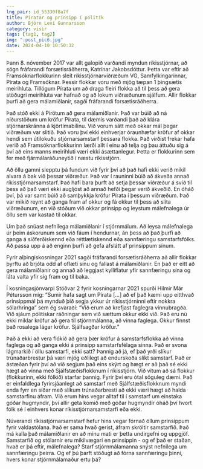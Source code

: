 ```yaml
---
lng_pair: id_55330f8a7f
title: Píratar og prinsipp í pólitík
author: Björn Leví Gunnarsson
category: visir
tags: [tag1, tag2]
img: ":post_pic6.jpg"
date: 2024-04-10 10:50:32
---
```


Þann 8. nóvember 2017 var allt galopið varðandi myndun ríkisstjórnar, að sögn fráfarandi forsætisráðherra, Katrínar Jakobsdóttur. Þetta var eftir að Framsóknarflokkurinn sleit ríkisstjórnarviðræðum VG, Samfylkingarinnar, Pírata og Framsóknar. Þessir flokkar voru með mjög tæpan 1 þingsætis meirihluta. Tillögum Pírata um að draga fleiri flokka að til þess að gera stöðugri meirihluta var hafnað og að lokum viðræðunum sjálfum. Allir flokkar þurfi að gera málamiðlanir, sagði fráfarandi forsætisráðherra.

Það stóð ekki á Pírötum að gera málamiðlanir. Það var búið að ná niðurstöðum um kröfur Pírata, til dæmis varðandi það að klára stjórnarskránna á kjörtímabilinu. Við vorum sátt með okkar mál þegar viðræðum var slitið. Það voru því ekki einhverjar óraunhæfar kröfur af okkar hendi sem útilokuðu stjórnarsamstarf þessara flokka. Það virðist frekar hafa verið að Framsóknarflokkurinn lærði allt í einu að telja og þau áttuðu sig á því að eins manns meirihluti væri ekki ásættanlegur. Þetta er flokkurinn sem fer með fjármálaráðuneytið í næstu ríkisstjórn.

Að öllu gamni slepptu þá fundum við fyrir því að það hafi ekki verið mikil alvara á bak við þessar viðræður. Það var í rauninni búið að ákveða annað ríkisstjórnarsamstarf. Það hafi bara þurft að setja þessar viðræður á svið til þess að það væri ekki augljóst að annað hefði þegar verið ákveðið. En óháð því, þá var samt búið að samþykkja kröfur Pírata í þessum viðræðum. Það var mikið reynt að ganga fram af okkur og fá okkur til þess að slíta viðræðunum, en við stóðum við okkar prinsipp og leystum málefnalega úr öllu sem var kastað til okkar.

Um það snúast nefnilega málamiðlanir í stjórnmálum. Að leysa málefnalega úr þeim áskorunum sem við fáum í hendurnar, án þess að það þurfi að ganga á siðferðiskennd eða réttlætiskennd eða sannfæringu samstarfsfólks. Að passa upp á að enginn þurfi að gefa afslátt af prinsippum sínum.

Fyrir alþingiskosningar 2021 sagði fráfarandi forsætisráðherra að allir flokkar þyrftu að brjóta odd af oflæti sínu og fallast á málamiðlanir. En það er eitt að gera málamiðlanir og annað að leggjast kylliflatur yfir sannfæringu sína og láta valta yfir sig fram og til baka.

Í kosningasjónvarpi Stöðvar 2 fyrir kosningarnar 2021 spurði Hilmir Már Pétursson mig: “Sumir hafa sagt um Pírata [...] að ef það kæmi upp eitthvað prinsippmál þá mynduð þið segja ykkur úr ríkisstjórninni eftir nokkra sólarhringa” sem ég svaraði: “Við erum að krefjast faglegra vinnubragða. Við sjáum pólitískar ráðningar sem við sættum okkur ekki við. Það eru nú ekki miklar kröfur að gera til stjórnmálanna, að vinna faglega. Okkur finnst það rosalega lágar kröfur. Sjálfsagðar kröfur.”

Það á ekki að vera flókið að gera þær kröfur á samstarfsflokka að vinna faglega og að ganga ekki á prinsipp samstarfsfélaga sinna. Það er svona lágmarkið í öllu samstarfi, ekki satt? Þannig að já, ef það yrði slíkur trúnaðarbrestur þá væri mjög eðlilegt að endurskoða slíkt samstarf. Það er ástæðan fyrir því að við segjum það eins skýrt og hægt er að það sé ekki hægt að vinna með Sjálfstæðisflokknum í ríkisstjórn. Við vitum að sá flokkur (flokkurinn, ekki fólkið) starfar þannig. Fyrir því eru ótal söguleg dæmi. Það er einfaldlega fyrirsjáanlegt að samstarf með Sjálfstæðisflokknum myndi enda fyrr en síðar með slíkum trúnaðarbresti að ekki væri hægt að halda samstarfinu áfram. Við erum hins vegar alltaf til í samstarf um einstaka góðar hugmyndir, því allir geta komið með góðar hugmyndir óháð því hvort fólk sé í einhvers konar ríkisstjórnarsamstarfi eða ekki.

Núverandi ríkisstjórnarsamstarf hefur hins vegar fórnað öllum prinsippum fyrir valdastólana. Það er sama hvað gerist, áfram skröltir samstarfið. Það má kalla það málamiðlanir en að mínu mati er þetta undirgefni og uppgjöf. Samstarfið og stólarnir eru mikilvægari en prinsippin - og ef það er staðan, hvað er þá eftir, málefnalega? Starf stjórnmálamanna snýst nefnilega um sannfæringu þeirra. Og ef þú þarft stöðugt að fórna sannfæringu þinni, hvers konar stjórnmálamaður ertu þá?
